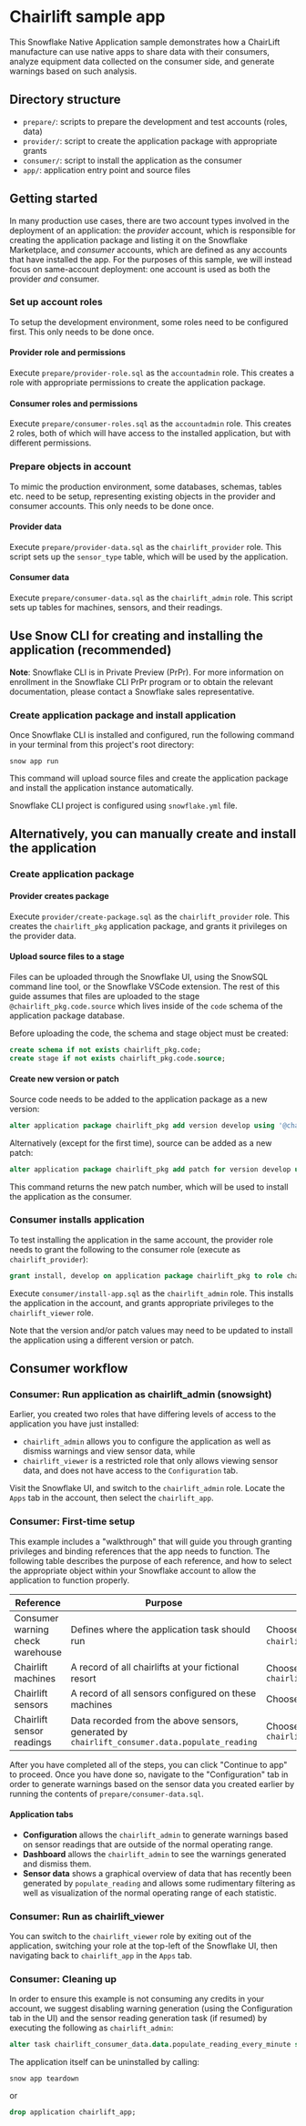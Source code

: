 # Chairlift sample app

This Snowflake Native Application sample demonstrates how a ChairLift manufacture can use native apps to share data with their consumers, analyze equipment data collected on the consumer side, and generate warnings based on such analysis.

## Directory structure

- `prepare/`: scripts to prepare the development and test accounts (roles, data)
- `provider/`: script to create the application package with appropriate grants
- `consumer/`: script to install the application as the consumer
- `app/`: application entry point and source files

## Getting started

In many production use cases, there are two account types involved in the deployment of an application: the _provider_ account, which is responsible for creating the application package and listing it on the Snowflake Marketplace, and _consumer_ accounts, which are defined as any accounts that have installed the app. For the purposes of this sample, we will instead focus on same-account deployment: one account is used as both the provider _and_ consumer.

### Set up account roles

To setup the development environment, some roles need to be configured first. This only needs to be done once.

#### Provider role and permissions

Execute `prepare/provider-role.sql` as the `accountadmin` role. This creates a role with appropriate permissions to create the application package.

#### Consumer roles and permissions

Execute `prepare/consumer-roles.sql` as the `accountadmin` role. This creates 2 roles, both of which will have access to the installed application, but with different permissions.

### Prepare objects in account

To mimic the production environment, some databases, schemas, tables etc. need to be setup, representing existing objects in the provider and consumer accounts. This only needs to be done once.

#### Provider data

Execute `prepare/provider-data.sql` as the `chairlift_provider` role. This script sets up the `sensor_type` table, which will be used by the application.

#### Consumer data

Execute `prepare/consumer-data.sql` as the `chairlift_admin` role. This script sets up tables for machines, sensors, and their readings.

## Use Snow CLI for creating and installing the application (recommended)

**Note**: Snowflake CLI is in Private Preview (PrPr). For more information on enrollment in the Snowflake CLI PrPr program or to obtain the relevant documentation, please contact a Snowflake sales representative.

### Create application package and install application
Once Snowflake CLI is installed and configured, run the following command in your terminal from this project's root directory:
```
snow app run
```

This command will upload source files and create the application package and install the application instance automatically. 

Snowflake CLI project is configured using `snowflake.yml` file.

## Alternatively, you can manually create and install the application

### Create application package

#### Provider creates package

Execute `provider/create-package.sql` as the `chairlift_provider` role. This creates the `chairlift_pkg` application package, and grants it privileges on the provider data.

#### Upload source files to a stage

Files can be uploaded through the Snowflake UI, using the SnowSQL command line tool, or the Snowflake VSCode extension. The rest of this guide assumes that files are uploaded to the stage `@chairlift_pkg.code.source` which lives inside of the `code` schema of the application package database.

Before uploading the code, the schema and stage object must be created:
```SQL
create schema if not exists chairlift_pkg.code;
create stage if not exists chairlift_pkg.code.source;
```

#### Create new version or patch

Source code needs to be added to the application package as a new version:
```SQL
alter application package chairlift_pkg add version develop using '@chairlift_pkg.code.source';
```

Alternatively (except for the first time), source can be added as a new patch:
```SQL
alter application package chairlift_pkg add patch for version develop using '@chairlift_pkg.code.source';
```
This command returns the new patch number, which will be used to install the application as the consumer.

### Consumer installs application

To test installing the application in the same account, the provider role needs to grant the following to the consumer role (execute as `chairlift_provider`):
```SQL
grant install, develop on application package chairlift_pkg to role chairlift_admin;
```

Execute `consumer/install-app.sql` as the `chairlift_admin` role. This installs the application in the account, and grants appropriate privileges to the `chairlift_viewer` role.

Note that the version and/or patch values may need to be updated to install the application using a different version or patch.

## Consumer workflow
### Consumer: Run application as chairlift_admin (snowsight)

Earlier, you created two roles that have differing levels of access to the application you have just installed:

- `chairlift_admin` allows you to configure the application as well as dismiss warnings and view sensor data, while
- `chairlift_viewer` is a restricted role that only allows viewing sensor data, and does not have access to the `Configuration` tab.

Visit the Snowflake UI, and switch to the `chairlift_admin` role. Locate the `Apps` tab in the account, then select the `chairlift_app`.

### Consumer: First-time setup

This example includes a "walkthrough" that will guide you through granting privileges and binding references that the app needs to function. The following table describes the purpose of each reference, and how to select the appropriate object within your Snowflake account to allow the application to function properly.

|Reference|Purpose|Action|
|-----|----|----|
|Consumer warning check warehouse|Defines where the application task should run|Choose a warehouse that your current role (i.e. `chairlift_admin`) has access to|
|Chairlift machines|A record of all chairlifts at your fictional resort|Choose `chairlift_consumer_data.data.machines`|
|Chairlift sensors|A record of all sensors configured on these machines|Choose `chairlift_consumer_data.data.sensors`|
|Chairlift sensor readings|Data recorded from the above sensors, generated by `chairlift_consumer.data.populate_reading`|Choose `chairlift_consumer_data.data.sensor_readings`|

After you have completed all of the steps, you can click "Continue to app" to proceed. Once you have done so, navigate to the "Configuration" tab in order to generate warnings based on the sensor data you created earlier by running the contents of `prepare/consumer-data.sql`.

#### Application tabs

- **Configuration** allows the `chairlift_admin` to generate warnings based on sensor readings that are outside of the normal operating range.
- **Dashboard** allows the `chairlift_admin` to see the warnings generated and dismiss them.
- **Sensor data** shows a graphical overview of data that has recently been generated by `populate_reading` and allows some rudimentary filtering as well as visualization of the normal operating range of each statistic.

### Consumer: Run as chairlift_viewer

You can switch to the `chairlift_viewer` role by exiting out of the application, switching your role at the top-left of the Snowflake UI, then navigating back to `chairlift_app` in the `Apps` tab.

### Consumer: Cleaning up

In order to ensure this example is not consuming any credits in your account, we suggest disabling warning generation (using the Configuration tab in the UI) and the sensor reading generation task (if resumed) by executing the following as `chairlift_admin`:

```sql
alter task chairlift_consumer_data.data.populate_reading_every_minute suspend;
```

The application itself can be uninstalled by calling:
```
snow app teardown
```
or

```sql
drop application chairlift_app;
```

